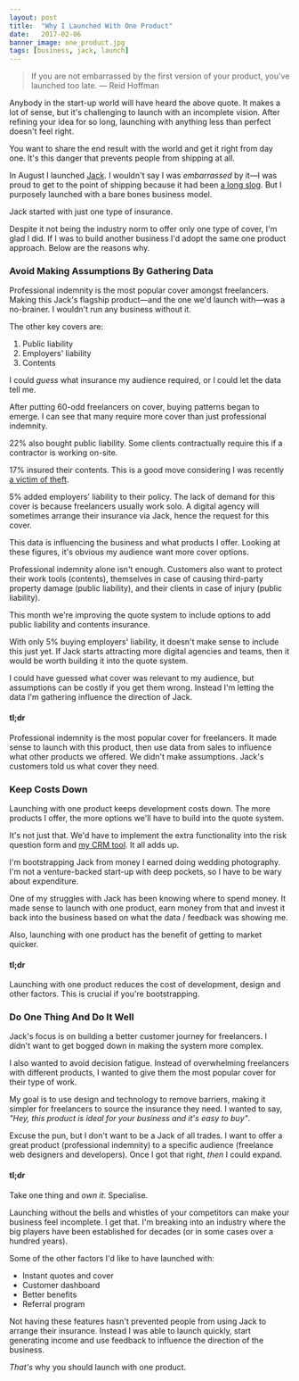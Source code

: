 ```yaml
---
layout: post
title:  "Why I Launched With One Product"
date:   2017-02-06
banner_image: one_product.jpg
tags: [business, jack, launch]
---
```


<blockquote>If you are not embarrassed by the first version of your product, you've launched too late. — Reid Hoffman</blockquote>

Anybody in the start-up world will have heard the above quote. It makes a lot of sense, but it's challenging to launch with an incomplete vision. After refining your idea for so long, launching with anything less than perfect doesn't feel right.

You want to share the end result with the world and get it right from day one. It's this danger that prevents people from shipping at all.

In August I launched <a href="https://withjack.co.uk">Jack</a>. I wouldn't say I was _embarrassed_ by it—I was proud to get to the point of shipping because it had been <a href="/idea-to-launch-in-11-years/">a long slog</a>. But I purposely launched with a bare bones business model.

Jack started with just one type of insurance.

Despite it not being the industry norm to offer only one type of cover, I'm glad I did. If I was to build another business I'd adopt the same one product approach. Below are the reasons why.

<h3>Avoid Making Assumptions By Gathering Data</h3>

Professional indemnity is the most popular cover amongst freelancers. Making this Jack's flagship product—and the one we'd launch with—was a no-brainer. I wouldn't run any business without it.

The other key covers are:

1. Public liability
2. Employers' liability
3. Contents

I could _guess_ what insurance my audience required, or I could let the data tell me.

After putting 60-odd freelancers on cover, buying patterns began to emerge. I can see that many require more cover than just professional indemnity.

22% also bought public liability. Some clients contractually require this if a contractor is working on-site.

17% insured their contents. This is a good move considering I was recently <a href="https://withjack.co.uk/insurance/2017/01/25/ive-been-burgled.html">a victim of theft</a>.

5% added employers' liability to their policy. The lack of demand for this cover is because freelancers usually work solo. A digital agency will sometimes arrange their insurance via Jack, hence the request for this cover.

This data is influencing the business and what products I offer. Looking at these figures, it's obvious my audience want more cover options.

Professional indemnity alone isn't enough. Customers also want to protect their work tools (contents), themselves in case of causing third-party property damage (public liability), and their clients in case of injury (public liability).

This month we're improving the quote system to include options to add public liability and contents insurance.

With only 5% buying employers' liability, it doesn't make sense to include this just yet. If Jack starts attracting more digital agencies and teams, then it would be worth building it into the quote system.

I could have guessed what cover was relevant to my audience, but assumptions can be costly if you get them wrong. Instead I'm letting the data I'm gathering influence the direction of Jack.

<h4>tl;dr</h4>

Professional indemnity is the most popular cover for freelancers. It made sense to launch with this product, then use data from sales to influence what other products we offered. We didn't make assumptions. Jack's customers told us what cover they need.

<h3>Keep Costs Down</h3>

Launching with one product keeps development costs down. The more products I offer, the more options we'll have to build into the quote system.

It's not just that. We'd have to implement the extra functionality into the risk question form and <a href="/tools-i-use/">my CRM tool</a>. It all adds up.

I'm bootstrapping Jack from money I earned doing wedding photography. I'm not a venture-backed start-up with deep pockets, so I have to be wary about expenditure.

One of my struggles with Jack has been knowing where to spend money. It made sense to launch with one product, earn money from that and invest it back into the business based on what the data / feedback was showing me.

Also, launching with one product has the benefit of getting to market quicker.

<h4>tl;dr</h4>

Launching with one product reduces the cost of development, design and other factors. This is crucial if you're bootstrapping.

<h3>Do One Thing And Do It Well</h3>

Jack's focus is on building a better customer journey for freelancers. I didn't want to get bogged down in making the system more complex.

I also wanted to avoid decision fatigue. Instead of overwhelming freelancers with different products, I wanted to give them the most popular cover for their type of work.

My goal is to use design and technology to remove barriers, making it simpler for freelancers to source the insurance they need. I wanted to say, _"Hey, this product is ideal for your business and it's easy to buy"_.

Excuse the pun, but I don't want to be a Jack of all trades. I want to offer a great product (professional indemnity) to a specific audience (freelance web designers and developers). Once I got that right, _then_ I could expand.

<h4>tl;dr</h4>

Take one thing and _own it_. Specialise.

Launching without the bells and whistles of your competitors can make your business feel incomplete. I get that. I'm breaking into an industry where the big players have been established for decades (or in some cases over a hundred years).

Some of the other factors I'd like to have launched with:

* Instant quotes and cover
* Customer dashboard
* Better benefits
* Referral program

Not having these features hasn't prevented people from using Jack to arrange their insurance. Instead I was able to launch quickly, start generating income and use feedback to influence the direction of the business.

_That's_ why you should launch with one product.